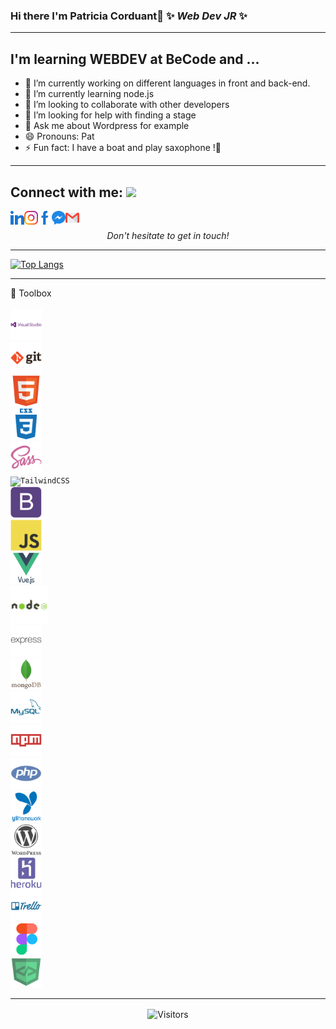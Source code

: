 ### Hi there I'm Patricia Corduant👋 ✨ _Web Dev JR_ ✨ 

---

## I'm learning WEBDEV at BeCode and ...

- 🔭 I’m currently working on different languages in front and back-end.
- 🌱 I’m currently learning node.js
- 👯 I’m looking to collaborate with other developers
- 🤔 I’m looking for help with finding a stage
- 💬 Ask me about Wordpress for example 
- 😄 Pronouns: Pat
- ⚡ Fun fact: I have a boat and play saxophone !:saxophone:

---

## Connect with me: <img src="https://media.giphy.com/media/LnQjpWaON8nhr21vNW/giphy.gif" height="32">


<a target="_blank" href="http://www.linkedin.com/in/patricia-corduant"><img align="left" alt="Corduant | LinkedIn" width="22px" src=".\img\031-linkedin.png" /></a>
<a target="_blank" href="https://www.instagram.com/patriciacorduant"><img align="left" alt="Corduant | Instagram" width="22px" src=".\img\034-instagram.png" /></a>
<a target="_blank" href="https://www.facebook.com/patricia.corduant"><img align="left" alt="Corduant | FB" width="22px" src=".\img\043-facebook-1.png" /></a>
<a target="_blank" href="http://m.me/patricia.corduant"><img align="left" alt="Corduant | FB-Mess" width="22px" src=".\img\044-messenger.png" /></a>
<a target="_blank" href="mailto:patricia.corduant@gmail.com"><img align="left" alt="Corduant | Gmail" width="22px" src=".\img\gmail.png" /></a>
<br />
<p align=center>
<em>Don't hesitate to get in touch!</em>
</p>


---


[![Top Langs](https://github-readme-stats.vercel.app/api/top-langs/?username=Patgit-design&layout=compact)](https://github.com/Patgit-design/github-readme-stats)

---


🧰 Toolbox
<br />
<code>
   <img src="https://github.com/devicons/devicon/blob/master/icons/visualstudio/visualstudio-plain-wordmark.svg" alt="VScode" width="50" height="50">
   <img src="https://github.com/devicons/devicon/blob/master/icons/git/git-original-wordmark.svg" alt="Git" width="50" height="50"/>
   <img src="https://github.com/devicons/devicon/blob/master/icons/html5/html5-original.svg" alt="HTML" width="50" height="50"/> 
   <img src="https://github.com/devicons/devicon/blob/master/icons/css3/css3-plain-wordmark.svg" alt="CSS" width="50" height="50"/>
   <img src="https://github.com/devicons/devicon/blob/master/icons/sass/sass-original.svg" alt="SASS" width="50" height="50"/>
   <img src="https://cdn.worldvectorlogo.com/logos/tailwindcss.svg" alt="TailwindCSS" width="50" height="50"/> 
   <img src="https://github.com/devicons/devicon/blob/master/icons/bootstrap/bootstrap-plain.svg"  alt="bootstrap" width="50" height="50">
   <img src="https://github.com/devicons/devicon/blob/master/icons/javascript/javascript-original.svg" alt="JavaScript" width="50" height="50"/> 
   <img src="https://github.com/devicons/devicon/blob/master/icons/vuejs/vuejs-original-wordmark.svg" alt="VueJS" width="50" height="50"/> 
   <img src="https://github.com/devicons/devicon/blob/master/icons/nodejs/nodejs-original-wordmark.svg" alt="NodeJS" width="60" height="60"/>
   <img src="https://github.com/devicons/devicon/blob/master/icons/express/express-original-wordmark.svg" alt="ExpressJS" width="50" height="50"/> 
   <img src="https://github.com/devicons/devicon/blob/master/icons/mongodb/mongodb-original-wordmark.svg" alt="MongoDB" width="50" height="50"/>
   <img src="https://github.com/devicons/devicon/blob/master/icons/mysql/mysql-plain-wordmark.svg" alt="mySQL" width="50" height="50"/>
   <img src="https://github.com/devicons/devicon/blob/master/icons/npm/npm-original-wordmark.svg" alt="npm" width="50" height="50"/> 
   <img src="https://github.com/devicons/devicon/blob/master/icons/php/php-plain.svg" alt="php" width="50" height="50">
   <img src="https://github.com/devicons/devicon/blob/master/icons/yii/yii-plain-wordmark.svg" alt="Yii" width="50" height="50">
   <img src="https://github.com/devicons/devicon/blob/master/icons/wordpress/wordpress-plain-wordmark.svg" alt="WP" width="50" height="50">
   <img src="https://github.com/devicons/devicon/blob/master/icons/heroku/heroku-plain-wordmark.svg" alt="heroku" width="50" height="50">
   <img src="https://github.com/devicons/devicon/blob/master/icons/trello/trello-plain-wordmark.svg" alt="trello" width="50" height="50">
   <img src="https://github.com/devicons/devicon/blob/master/icons/figma/figma-original.svg" alt="figma" width="50" height="50">
   <img src="https://github.com/devicons/devicon/blob/master/icons/devicon/devicon-original.svg" alt="devicon" width="50" height="50">
</code>

---

<p align=center>                           
  <img align=center  src="https://visitor-badge.laobi.icu/badge?page_id=Patgit-design.Patgit-design" alt="Visitors">                     
</p>
